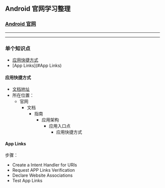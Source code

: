 ## Android 官网学习整理


### [Android 官网](https://developer.android.google.cn/)


---


---


### 单个知识点

- [应用快捷方式](#应用快捷方式)
- [App Links](#App Links)



#### 应用快捷方式

- [文档地址](https://developer.android.com/guide/topics/ui/shortcuts?hl=zh-cn)
- 所在位置：
  - 官网
    - 文档
      - 指南
        - 应用架构
          - 应用入口点
            - 应用快捷方式

#### App Links

步骤：

- Create a Intent Handler for URIs
- Request APP Links Verification
- Declare Website Associations
- Test App Links